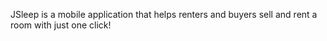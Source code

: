 JSleep is a mobile application that helps renters and buyers sell and rent a room with just one click!
